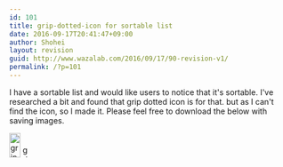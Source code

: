 ```yaml
---
id: 101
title: grip-dotted-icon for sortable list
date: 2016-09-17T20:41:47+09:00
author: Shohei
layout: revision
guid: http://www.wazalab.com/2016/09/17/90-revision-v1/
permalink: /?p=101
---
```

I have a sortable list and would like users to notice that it's sortable. 
I've researched a bit and found that grip dotted icon is for that. but as I can't find the icon, so I made it.
Please feel free to download the below with saving images.

<img src="http://www.wazalab.com/wp-content/uploads/2016/09/grip-dotted-icon@2x.png" alt="grip-dotted-icon2x" width="20" height="44" class="alignnone size-full wp-image-94" />

<img src="http://www.wazalab.com/wp-content/uploads/2016/09/grip-dotted-icon.png" alt="grip-dotted-icon" width="10" height="22" class="alignnone size-full wp-image-93" />